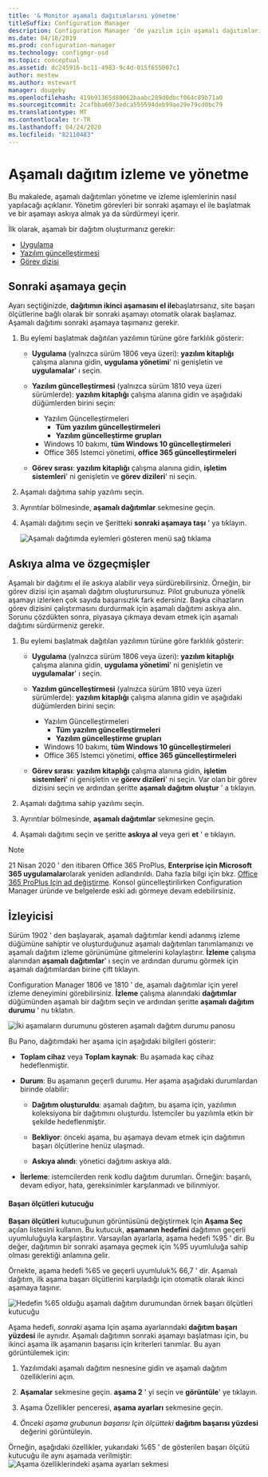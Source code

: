 ```yaml
---
title: '& Monitor aşamalı dağıtımlarını yönetme'
titleSuffix: Configuration Manager
description: Configuration Manager 'de yazılım için aşamalı dağıtımları yönetmeyi ve izlemeyi öğrenin.
ms.date: 04/16/2019
ms.prod: configuration-manager
ms.technology: configmgr-osd
ms.topic: conceptual
ms.assetid: dc245916-bc11-4983-9c4d-015f655007c1
author: mestew
ms.author: mstewart
manager: dougeby
ms.openlocfilehash: 419b91365d80062baabc289d0dbcf064c89b71a0
ms.sourcegitcommit: 2cafbba6073edca555594deb99ae29e79cd0bc79
ms.translationtype: MT
ms.contentlocale: tr-TR
ms.lasthandoff: 04/24/2020
ms.locfileid: "82110483"
---
```

# <a name="manage-and-monitor-phased-deployments"></a>Aşamalı dağıtım izleme ve yönetme

Bu makalede, aşamalı dağıtımları yönetme ve izleme işlemlerinin nasıl yapılacağı açıklanır. Yönetim görevleri bir sonraki aşamayı el ile başlatmak ve bir aşamayı askıya almak ya da sürdürmeyi içerir. 

İlk olarak, aşamalı bir dağıtım oluşturmanız gerekir: 
- [Uygulama](create-phased-deployment-for-task-sequence.md?toc=/sccm/apps/toc.json&bc=/sccm/apps/breadcrumb/toc.json)  
- [Yazılım güncelleştirmesi](create-phased-deployment-for-task-sequence.md?toc=/sccm/sum/toc.json&bc=/sccm/sum/breadcrumb/toc.json)  
- [Görev dizisi](create-phased-deployment-for-task-sequence.md)  



## <a name="move-to-the-next-phase"></a><a name="bkmk_move"></a>Sonraki aşamaya geçin

Ayarı seçtiğinizde, **dağıtımın ikinci aşamasını el ile**başlatırsanız, site başarı ölçütlerine bağlı olarak bir sonraki aşamayı otomatik olarak başlamaz. Aşamalı dağıtımı sonraki aşamaya taşımanız gerekir.  

1. Bu eylemi başlatmak dağıtılan yazılımın türüne göre farklılık gösterir:  

    - **Uygulama** (yalnızca sürüm 1806 veya üzeri): **yazılım kitaplığı** çalışma alanına gidin, **uygulama yönetimi**' ni genişletin ve **uygulamalar**' ı seçin.   

    - **Yazılım güncelleştirmesi** (yalnızca sürüm 1810 veya üzeri sürümlerde): **yazılım kitaplığı** çalışma alanına gidin ve aşağıdaki düğümlerden birini seçin:    
        - Yazılım Güncelleştirmeleri  
            - **Tüm yazılım güncelleştirmeleri**  
            - **Yazılım güncelleştirme grupları**   
        - Windows 10 bakımı, **tüm Windows 10 güncelleştirmeleri**  
        - Office 365 Istemci yönetimi, **office 365 güncelleştirmeleri**  

    - **Görev sırası**: **yazılım kitaplığı** çalışma alanına gidin, **işletim sistemleri**' ni genişletin ve **görev dizileri**' ni seçin.   

2. Aşamalı dağıtıma sahip yazılımı seçin.  

3. Ayrıntılar bölmesinde, **aşamalı dağıtımlar** sekmesine geçin.  

4. Aşamalı dağıtımı seçin ve Şeritteki **sonraki aşamaya taşı** ' ya tıklayın.  

    ![Aşamalı dağıtımda eylemleri gösteren menü sağ tıklama](media/Suspend-phased-deployment.PNG)



## <a name="suspend-and-resume-phases"></a><a name="bkmk_suspend"></a>Askıya alma ve özgeçmişler 

Aşamalı bir dağıtımı el ile askıya alabilir veya sürdürebilirsiniz. Örneğin, bir görev dizisi için aşamalı dağıtım oluşturursunuz. Pilot grubunuza yönelik aşamayı izlerken çok sayıda başarısızlık fark edersiniz. Başka cihazların görev dizisini çalıştırmasını durdurmak için aşamalı dağıtımı askıya alın. Sorunu çözdükten sonra, piyasaya çıkmaya devam etmek için aşamalı dağıtımı sürdürmeniz gerekir. 

1. Bu eylemi başlatmak dağıtılan yazılımın türüne göre farklılık gösterir:  

    - **Uygulama** (yalnızca sürüm 1806 veya üzeri): **yazılım kitaplığı** çalışma alanına gidin, **uygulama yönetimi**' ni genişletin ve **uygulamalar**' ı seçin.   

    - **Yazılım güncelleştirmesi** (yalnızca sürüm 1810 veya üzeri sürümlerde): **yazılım kitaplığı** çalışma alanına gidin ve aşağıdaki düğümlerden birini seçin:    
        - Yazılım Güncelleştirmeleri  
            - **Tüm yazılım güncelleştirmeleri**  
            - **Yazılım güncelleştirme grupları**   
        - Windows 10 bakımı, **tüm Windows 10 güncelleştirmeleri**  
        - Office 365 Istemci yönetimi, **office 365 güncelleştirmeleri**  

    - **Görev sırası**: **yazılım kitaplığı** çalışma alanına gidin, **işletim sistemleri**' ni genişletin ve **görev dizileri**' ni seçin. Var olan bir görev dizisini seçin ve ardından şeritte **aşamalı dağıtım oluştur** ' a tıklayın.  

2. Aşamalı dağıtıma sahip yazılımı seçin.  

3. Ayrıntılar bölmesinde, **aşamalı dağıtımlar** sekmesine geçin.  

4. Aşamalı dağıtımı seçin ve şeritte **askıya al** veya geri **et** ' e tıklayın. 

> [!NOTE]
> 21 Nisan 2020 ' den itibaren Office 365 ProPlus, **Enterprise için Microsoft 365 uygulamalar**olarak yeniden adlandırıldı. Daha fazla bilgi için bkz. [Office 365 ProPlus Için ad değiştirme](https://docs.microsoft.com/deployoffice/name-change). Konsol güncelleştirilirken Configuration Manager üründe ve belgelerde eski adı görmeye devam edebilirsiniz. 

<!-- Removed for 1806, need to clarify behavior with engineering
When you suspend a phased deployment, it sets the available and deadline times on the active deployments to a future time. When you resume, it generates a new schedule based on when you resume the phased deployment. The new schedule helps to avoid problems if you resume after the original deadline. For example, the initial schedule has the required deadline seven days after the deployment is available. You suspend it on the second day. If you aren't ready to resume it until day eight, you don't want the deployment to be immediately past the deadline. So it generates a new deadline starting from when you resume the phased deployment on day eight. 
-->


## <a name="monitor"></a><a name="bkmk_monitor"></a>İzleyicisi
<!--1358577-->
Sürüm 1902 ' den başlayarak, aşamalı dağıtımlar kendi adanmış izleme düğümüne sahiptir ve oluşturduğunuz aşamalı dağıtımları tanımlamanızı ve aşamalı dağıtım izleme görünümüne gitmelerini kolaylaştırır. **İzleme** çalışma alanından **aşamalı dağıtımlar**' ı seçin ve ardından durumu görmek için aşamalı dağıtımlardan birine çift tıklayın. <!--3555949-->

Configuration Manager 1806 ve 1810 ' de, aşamalı dağıtımlar için yerel izleme deneyimini görebilirsiniz. **İzleme** çalışma alanındaki **dağıtımlar** düğümünden aşamalı bir dağıtım seçin ve ardından şeritte **aşamalı dağıtım durumu** ' nu tıklatın.

![İki aşamaların durumunu gösteren aşamalı dağıtım durumu panosu](media/1358577-phased-deployment-status.png)

Bu Pano, dağıtımdaki her aşama için aşağıdaki bilgileri gösterir:  

- **Toplam cihaz** veya **Toplam kaynak**: Bu aşamada kaç cihaz hedeflenmiştir.  

- **Durum**: Bu aşamanın geçerli durumu. Her aşama aşağıdaki durumlardan birinde olabilir:  

    - **Dağıtım oluşturuldu**: aşamalı dağıtım, bu aşama için, yazılımın koleksiyona bir dağıtımını oluşturdu. İstemciler bu yazılımla etkin bir şekilde hedeflenmiştir.  

    - **Bekliyor**: önceki aşama, bu aşamaya devam etmek için dağıtımın başarı ölçütlerine henüz ulaşmadı.  

    - **Askıya alındı**: yönetici dağıtımı askıya aldı.  

- **İlerleme**: istemcilerden renk kodlu dağıtım durumları. Örneğin: başarılı, devam ediyor, hata, gereksinimler karşılanmadı ve bilinmiyor. 

#### <a name="success-criteria-tile"></a>Başarı ölçütleri kutucuğu

**Başarı ölçütleri** kutucuğunun görüntüsünü değiştirmek Için **Aşama Seç** açılan listesini kullanın. Bu kutucuk, **aşamanın hedefini** dağıtımın geçerli uyumluluğuyla karşılaştırır. Varsayılan ayarlarla, aşama hedefi %95 ' dir. Bu değer, dağıtımın bir sonraki aşamaya geçmek için %95 uyumluluğa sahip olması gerektiği anlamına gelir.

Örnekte, aşama hedefi %65 ve geçerli uyumluluk% 66,7 ' dir. Aşamalı dağıtım, ilk aşama başarı ölçütlerini karşıladığı için otomatik olarak ikinci aşamaya taşınır.  

   ![Hedefin %65 olduğu aşamalı dağıtım durumundan örnek başarı ölçütleri kutucuğu](media/pod-status-success-criteria-tile.png)

Aşama hedefi, *sonraki* aşama Için aşama ayarlarındaki **dağıtım başarı yüzdesi** ile aynıdır. Aşamalı dağıtımın sonraki aşamayı başlatması için, bu ikinci aşama ilk aşamanın başarısı için kriterleri tanımlar. Bu ayarı görüntülemek için: 

1. Yazılımdaki aşamalı dağıtım nesnesine gidin ve aşamalı dağıtım özelliklerini açın.  

2. **Aşamalar** sekmesine geçin. **aşama 2** ' yi seçin ve **görüntüle**' ye tıklayın.  

3. Aşama Özellikler penceresi, **aşama ayarları** sekmesine geçin.  

4. *Önceki aşama grubunun başarısı Için ölçütteki* **dağıtım başarısı yüzdesi** değerini görüntüleyin.  

Örneğin, aşağıdaki özellikler, yukarıdaki %65 ' de gösterilen başarı ölçütü kutucuğu ile aynı aşamada verilmiştir:  
![Aşama özelliklerindeki aşama ayarları sekmesi](media/phase-properties-phase-settings.png)

